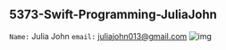 ## 5373-Swift-Programming-JuliaJohn

```Name:``` Julia John
```email:``` juliajohn013@gmail.com
![img](http:\\https://fbcdn-sphotos-h-a.akamaihd.net/hphotos-ak-xpa1/t31.0-8/p960x960/10916691_937239749621568_8045910551348775018_o.jpg\to\img.png)
